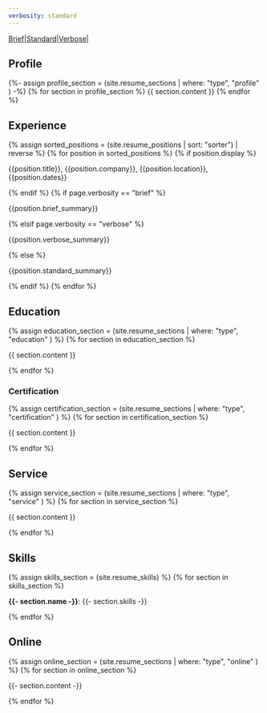 ```yaml
---
verbosity: standard
---
```


[Brief][1]|[Standard][2]|[Verbose][3]|

## Profile
{%- assign profile\_section = (site.resume\_sections | where: "type", "profile" ) -%}
{% for section in profile\_section %}
{{ section.content }}
{% endfor %}

## Experience
{% assign sorted\_positions = (site.resume\_positions | sort: "sorter") | reverse %}
{% for position in sorted\_positions %}
  {% if position.display %}
<p>{{position.title}}, {{position.company}}, {{position.location}}, {{position.dates}}</p>
  {% endif %}
  {% if page.verbosity == "brief" %}
<p>{{position.brief_summary}}</p>
  {% elsif page.verbosity == "verbose" %}
<p>{{position.verbose_summary}}</p>
  {% else %}
<p>{{position.standard_summary}}</p>
  {% endif %}
{% endfor %}

## Education
{% assign education\_section = (site.resume\_sections | where: "type", "education" ) %}
{% for section in education\_section %}
<p>{{ section.content }}</p>
{% endfor %}

### Certification
{% assign certification\_section = (site.resume\_sections | where: "type", "certification" ) %}
{% for section in certification\_section %}
<p>{{ section.content }}</p>
{% endfor %}

## Service
{% assign service\_section = (site.resume\_sections | where: "type", "service" ) %}
{% for section in service\_section %}
<p>{{ section.content }}</p>
{% endfor %}

## Skills
{% assign skills\_section = (site.resume\_skills) %}
{% for section in skills\_section %}
<p><strong>{{- section.name -}}</strong>:&nbsp;{{- section.skills -}}</p>
{% endfor %}

## Online
{% assign online\_section = (site.resume\_sections | where: "type", "online" ) %}
{% for section in online\_section %}
<p>{{- section.content -}}</p>
{% endfor %}

[1]:	resume_brief.md
[2]:	resume.md
[3]:	resume_verbose.md